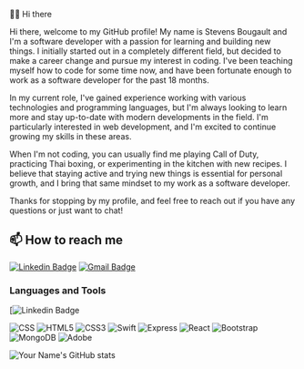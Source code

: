 🥷🏽 Hi there

Hi there, welcome to my GitHub profile! My name is Stevens Bougault and I'm a software developer with a passion for learning and building new things. I initially started out in a completely different field, but decided to make a career change and pursue my interest in coding. I've been teaching myself how to code for some time now, and have been fortunate enough to work as a software developer for the past 18 months.

In my current role, I've gained experience working with various technologies and programming languages, but I'm always looking to learn more and stay up-to-date with modern developments in the field. I'm particularly interested in web development, and I'm excited to continue growing my skills in these areas.

When I'm not coding, you can usually find me playing Call of Duty, practicing Thai boxing, or experimenting in the kitchen with new recipes. I believe that staying active and trying new things is essential for personal growth, and I bring that same mindset to my work as a software developer.

Thanks for stopping by my profile, and feel free to reach out if you have any questions or just want to chat!


## 📫 How to reach me

[![Linkedin Badge](https://img.shields.io/badge/Stevens-0077B5?style=for-the-badge&logo=linkedin&logoColor=white&link=https://www.linkedin.com/in/Stevens/)](https://www.linkedin.com/in/stevens-bougault/)
[![Gmail Badge](https://img.shields.io/badge/bougault.stevens@gmail.com-D14836?style=for-the-badge&logo=gmail&logoColor=white&link=mailto:bougault.stevens@gmail.com)](mailto:bougault.stevens@gmail.com)


### Languages and Tools
[![Linkedin Badge](https://img.shields.io/badge/Stevens-0077B5?style=for-the-badge&logo=linkedin&logoColor=white)

![CSS](https://img.shields.io/badge/CSS-239120?&style=for-the-badge&logo=css3&logoColor=white)
![HTML5](https://img.shields.io/badge/HTML5-E34F26?style=for-the-badge&logo=html5&logoColor=white)
![CSS3](https://img.shields.io/badge/CSS3-1572B6?style=for-the-badge&logo=css3&logoColor=white)
![Swift](https://img.shields.io/badge/Swift-FA7343?style=for-the-badge&logo=swift&logoColor=white)
![Express](https://img.shields.io/badge/Express.js-404D59?style=for-the-badge)
![React](https://img.shields.io/badge/React-20232A?style=for-the-badge&logo=react&logoColor=61DAFB)
![Bootstrap](https://img.shields.io/badge/Bootstrap-563D7C?style=for-the-badge&logo=bootstrap&logoColor=white)
![MongoDB](https://img.shields.io/badge/MongoDB-4EA94B?style=for-the-badge&logo=mongodb&logoColor=white)
![Adobe](https://img.shields.io/badge/Adobe%20XD-470137?style=for-the-badge&logo=Adobe%20XD&logoColor=#FF61F6)


![Your Name's GitHub stats](https://github-readme-stats.vercel.app/api?username=yourusername&show_icons=true)
